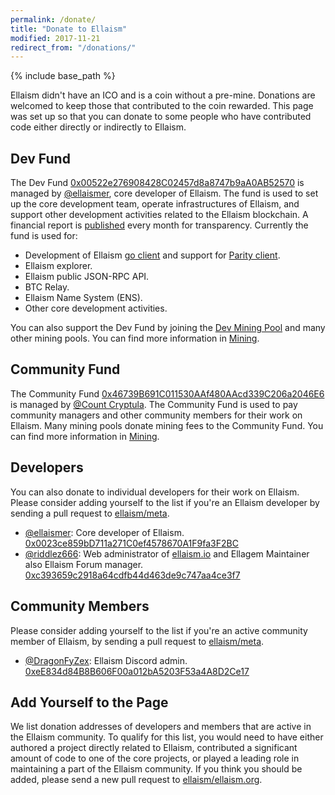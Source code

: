 ```yaml
---
permalink: /donate/
title: "Donate to Ellaism"
modified: 2017-11-21
redirect_from: "/donations/"
---
```


{% include base_path %}


Ellaism didn't have an ICO and is a coin without a pre-mine. Donations are welcomed to keep those that contributed to the coin rewarded. This page was set up so that you can donate to some people who have contributed code either directly or indirectly to Ellaism.

## Dev Fund

The Dev Fund [0x00522e276908428C02457d8a8747b9aA0AB52570](https://explorer.ellaism.org/addr/0x00522e276908428C02457d8a8747b9aA0AB52570) is managed by [@ellaismer](https://github.com/ellaismer), core developer of Ellaism. The fund is used to set up the core development team, operate infrastructures of Ellaism, and support other development activities related to the Ellaism blockchain. A financial report is [published](https://github.com/ellaism/meta/tree/master/finance) every month for transparency. Currently the fund is used for:

* Development of Ellaism [go client](https://github.com/ellaism/go-ellaism) and support for [Parity client](https://github.com/ellaism/parity-config).
* Ellaism explorer.
* Ellaism public JSON-RPC API.
* BTC Relay.
* Ellaism Name System (ENS).
* Other core development activities.

You can also support the Dev Fund by joining the [Dev Mining Pool](https://pool.ellaism.org) and many other mining pools. You can find more information in [Mining](/mining/).

## Community Fund

The Community Fund [0x46739B691C011530AAf480AAcd339C206a2046E6](https://explorer.ellaism.org/addr/0x46739B691C011530AAf480AAcd339C206a2046E6) is managed by [@Count Cryptula](https://twitter.com/talesfmthcrypto). The Community Fund is used to pay community managers and other community members for their work on Ellaism. Many mining pools donate mining fees to the Community Fund. You can find more information in [Mining](/mining/).

## Developers

You can also donate to individual developers for their work on Ellaism. Please consider adding yourself to the list if you're an Ellaism developer by sending a pull request to [ellaism/meta](https://github.com/ellaism/meta).

* [@ellaismer](https://github.com/ellaismer): Core developer of Ellaism. [0x0023ce859bD711a271C0ef4578670A1F9fa3F2BC](https://explorer.ellaism.org/addr/0x0023ce859bD711a271C0ef4578670A1F9fa3F2BC)
* [@riddlez666](https://github.com/ellaism-io): Web administrator of [ellaism.io](https://ellaism.io) and Ellagem Maintainer also Ellaism Forum manager. [0xc393659c2918a64cdfb44d463de9c747aa4ce3f7](https://explorer.ellaism.org/addr/0xc393659c2918a64cdfb44d463de9c747aa4ce3f7)

## Community Members

Please consider adding yourself to the list if you're an active community member of Ellaism, by sending a pull request to [ellaism/meta](https://github.com/ellaism/meta).

* [@DragonFyZex](https://github.com/DragonFyZex): Ellaism Discord admin. [0xeE834d84B8B606F00a012bA5203F53a4A8D2Ce17](https://explorer.ellaism.org/addr/0xeE834d84B8B606F00a012bA5203F53a4A8D2Ce17)

## Add Yourself to the Page

We list donation addresses of developers and members that are active in the Ellaism community. To qualify for this list, you would need to have either authored a project directly related to Ellaism, contributed a significant amount of code to one of the core projects, or played a leading role in maintaining a part of the Ellaism community. If you think you should be added, please send a new pull request to [ellaism/ellaism.org](https://github.com/ellaism/ellaism.org).
